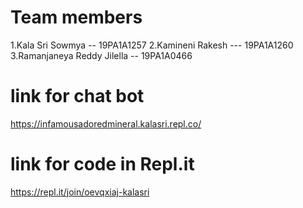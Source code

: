 
# Team members

  1.Kala Sri Sowmya -- 19PA1A1257 2.Kamineni Rakesh --- 19PA1A1260 3.Ramanjaneya Reddy Jilella -- 19PA1A0466
 
 # link for chat bot
   
   https://infamousadoredmineral.kalasri.repl.co/

# link for code in Repl.it

   https://repl.it/join/oevqxiaj-kalasri
   
